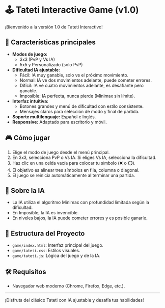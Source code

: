 # 🕹️ Tateti Interactive Game (v1.0)

¡Bienvenido a la versión 1.0 de Tateti Interactivo!

## 🚀 Características principales
- **Modos de juego:**
  - 3x3 (PvP y Vs IA)
  - 5x5 y Personalizado (solo PvP)
- **Dificultad IA ajustable:**
  - Fácil: IA muy ganable, solo ve el próximo movimiento.
  - Normal: IA ve dos movimientos adelante, puede cometer errores.
  - Difícil: IA ve cuatro movimientos adelante, es desafiante pero ganable.
  - Imposible: IA perfecta, nunca pierde (Minimax sin límite).
- **Interfaz intuitiva:**
  - Botones grandes y menú de dificultad con estilo consistente.
  - Mensajes claros para selección de modo y final de partida.
- **Soporte multilenguaje:** Español e Inglés.
- **Responsive:** Adaptado para escritorio y móvil.

## 🎮 Cómo jugar
1. Elige el modo de juego desde el menú principal.
2. En 3x3, selecciona PvP o Vs IA. Si eliges Vs IA, selecciona la dificultad.
3. Haz clic en una celda vacía para colocar tu símbolo (❌ o ⭕).
4. El objetivo es alinear tres símbolos en fila, columna o diagonal.
5. El juego se reinicia automáticamente al terminar una partida.

## 🧠 Sobre la IA
- La IA utiliza el algoritmo Minimax con profundidad limitada según la dificultad.
- En Imposible, la IA es invencible.
- En niveles bajos, la IA puede cometer errores y es posible ganarle.

## 📂 Estructura del Proyecto
- `game/index.html`: Interfaz principal del juego.
- `game/tateti.css`: Estilos visuales.
- `game/tateti.js`: Lógica del juego y de la IA.

## 🛠️ Requisitos
- Navegador web moderno (Chrome, Firefox, Edge, etc.).

---

¡Disfruta del clásico Tateti con IA ajustable y desafía tus habilidades!
